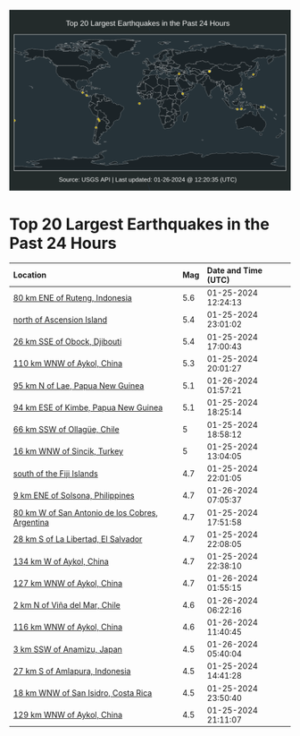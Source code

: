 ![Map](./map.png)

# Top 20 Largest Earthquakes in the Past 24 Hours

| Location | Mag | Date and Time (UTC) |
|:---|:---|:---|
| [80 km ENE of Ruteng, Indonesia](https://earthquake.usgs.gov/earthquakes/eventpage/us7000ltpz) | 5.6 | 01-25-2024 12:24:13 |
| [north of Ascension Island](https://earthquake.usgs.gov/earthquakes/eventpage/us7000ltus) | 5.4 | 01-25-2024 23:01:02 |
| [26 km SSE of Obock, Djibouti](https://earthquake.usgs.gov/earthquakes/eventpage/us7000lts5) | 5.4 | 01-25-2024 17:00:43 |
| [110 km WNW of Aykol, China](https://earthquake.usgs.gov/earthquakes/eventpage/us7000ltth) | 5.3 | 01-25-2024 20:01:27 |
| [95 km N of Lae, Papua New Guinea](https://earthquake.usgs.gov/earthquakes/eventpage/us7000ltvm) | 5.1 | 01-26-2024 01:57:21 |
| [94 km ESE of Kimbe, Papua New Guinea](https://earthquake.usgs.gov/earthquakes/eventpage/us7000ltsx) | 5.1 | 01-25-2024 18:25:14 |
| [66 km SSW of Ollagüe, Chile](https://earthquake.usgs.gov/earthquakes/eventpage/us7000ltt2) | 5 | 01-25-2024 18:58:12 |
| [16 km WNW of Sincik, Turkey](https://earthquake.usgs.gov/earthquakes/eventpage/us7000ltqd) | 5 | 01-25-2024 13:04:05 |
| [south of the Fiji Islands](https://earthquake.usgs.gov/earthquakes/eventpage/us7000ltu9) | 4.7 | 01-25-2024 22:01:05 |
| [9 km ENE of Solsona, Philippines](https://earthquake.usgs.gov/earthquakes/eventpage/us7000ltx0) | 4.7 | 01-26-2024 07:05:37 |
| [80 km W of San Antonio de los Cobres, Argentina](https://earthquake.usgs.gov/earthquakes/eventpage/us7000ltsm) | 4.7 | 01-25-2024 17:51:58 |
| [28 km S of La Libertad, El Salvador](https://earthquake.usgs.gov/earthquakes/eventpage/us7000ltub) | 4.7 | 01-25-2024 22:08:05 |
| [134 km W of Aykol, China](https://earthquake.usgs.gov/earthquakes/eventpage/us7000ltum) | 4.7 | 01-25-2024 22:38:10 |
| [127 km WNW of Aykol, China](https://earthquake.usgs.gov/earthquakes/eventpage/us7000ltvj) | 4.7 | 01-26-2024 01:55:15 |
| [2 km N of Viña del Mar, Chile](https://earthquake.usgs.gov/earthquakes/eventpage/us7000ltwn) | 4.6 | 01-26-2024 06:22:16 |
| [116 km WNW of Aykol, China](https://earthquake.usgs.gov/earthquakes/eventpage/us7000lu0c) | 4.6 | 01-26-2024 11:40:45 |
| [3 km SSW of Anamizu, Japan](https://earthquake.usgs.gov/earthquakes/eventpage/us7000ltwg) | 4.5 | 01-26-2024 05:40:04 |
| [27 km S of Amlapura, Indonesia](https://earthquake.usgs.gov/earthquakes/eventpage/us7000ltqu) | 4.5 | 01-25-2024 14:41:28 |
| [18 km WNW of San Isidro, Costa Rica](https://earthquake.usgs.gov/earthquakes/eventpage/us7000ltuw) | 4.5 | 01-25-2024 23:50:40 |
| [129 km WNW of Aykol, China](https://earthquake.usgs.gov/earthquakes/eventpage/us7000ltty) | 4.5 | 01-25-2024 21:11:07 |
